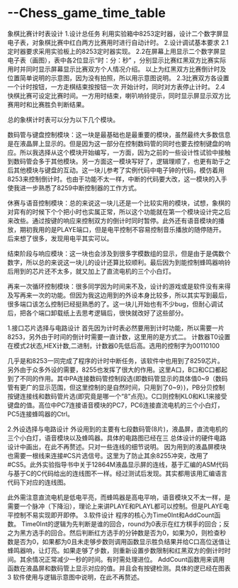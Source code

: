# --Chess_game_time_table
象棋比赛计时表设计
1.设计总任务
利用实验箱中8253定时器，设计二个数字屏显电子表，对象棋比赛中红白两方比赛用时进行自动计时。
2.设计调试基本要求
2.1定时器要求采用实验板上的8253定时器实现。
2.2在屏幕上用显示二个数字屏显电子表（画图），表中各2位显示“时：分：秒” ，分别显示比赛红黑双方比赛实际用时并同时显示屏幕显示比赛双方个人情况介绍。
以上为红黑双方比赛倒计时及位置简单说明的示意图，因为没有拍照，所以用示意图说明。
2.3比赛双方各设置一个计时按钮，一方走棋结束按按钮一次 
开始计时，同时对方表停止计时。
2.4快棋比赛可设定比赛时间。一方用时结束，喇叭响铃提示，同时显示屏显示双方比赛用时和比赛胜负判断结果。


总的象棋计时表可以分为以下几个模块。

数码管与键盘控制模块：这一块是最基础也是最重要的模块，虽然最终大多数信息是在液晶屏上显示的。但是因为这一部分在控制数码管的同时也要去控制键盘的响应。所以我选择从这个模块开始编写，一方面，因为之前的一些设计性试验中接触到数码管会多于其他模块。另一方面这一模块写好了，逻辑理顺了，也更有助于之后其他模块与键盘的互动。这一块儿参考了实例代码中电子钟的代码，模仿着用8253来控制倒计时。也由于功能不太一样，中断的代码要大改，这一模块的入手使我进一步熟悉了8259中断控制器的工作方式。

休赛与语音控制模块：总的来说这一块儿还是一个比较实用的模块，试想，象棋的对弈有的时候下个个把小时也实属正常，所以这个功能就在第一个模块设计完之后来改些。通过按键的响应来控制双方的倒计时同时暂停。此外还有语音模块的播放，期初我用的是PLAYE端口，但是电平控制不容易控制音乐播放的随停随开。后来想了很多，发现用电平其实可以。

结束阶段与响应模块：这一块也会涉及到很多字模数组的显示，但是由于是偶数个数字，所以总的来说这一块儿的设计还算比较顺利。最后因为到能控制蜂鸣器响铃后用到的芯片还不太多，就又加上了直流电机的三个小白灯。

再来一次循环控制模块：很多同学因为时间来不及，设计的游戏或是软件没有来得及写再来一次的功能。但因为我这边用到的外设本身比较多，所以其实写到最后，很多端口该怎么控制已经挺熟悉的了。这一块儿开始也有不少bug，但耐心调试后，把各个端口卸载纸上去思考逻辑后，很快就改好了这些部分。

1.接口芯片选择与电路设计
首先因为计时表必然要用到计时功能，所以需要一片8253，另外由于时间的倒计时需要一直计数，这里用的是方式二。
计数器T0设置在模式2状态,HEX计数,二进制，计数器0先低后高。选用的控制字为00110100

几乎是和8253一同完成了程序的计时中断任务，该软件中也用到了8259芯片。
另外由于众多外设的需要，8255也发挥了很大的作用。这里A口，B口和C口都起到了不同的作用。其中PA连接数码管控制段选(即数码管显示的具体值0~9（数码管有更广的显示范围，但这里控制的是自然时间，只用到了0~9）)，PB分贝控制按键连接线和数码管片选(即究竟是哪一个“8”点亮)。C口则控制KL0和KL1来接受键盘的值。高位中PC7连接语音模块的PC7，PC6连接直流电机的三个小白灯，PC5连接蜂鸣器的Ctrl。

2.外设选择与电路设计
外设用到的主要有七段数码管(8片)，液晶屏，直流电机的三个小白灯，语音模块以及蜂鸣器。具体的电路图已经在三 总体设计的硬件电路设计中画出，在此不再赘述。只对一些连线的细节说明。
因为用到的液晶屏模块也需要一根线来连接#CS片选信号。这里为了防止其余8255冲突，改用了#CS5。此外实验指导书中关于12864M液晶显示屏的连线，基于汇编的ASM代码与基于C的C代码给出的连线图不一样。经过测试后发现。其实都用该用汇编语言代码下对应的连线图。

此外需注意直流电机是低电平亮，而蜂鸣器是高电平响，语音模块又不太一样，是需要一个脉冲（下降沿），理论上来讲PLAYE和PLAYL都可以控制。但是PLAYE电平控制不易实现即开即停。
    3.软件设计
程序的核心为Time0Int和AddCount函数。
Time0Int的逻辑为先判断是谁的回合，round为0表示在红方棋手的回合；反之为黑方选手的回合。然后判断红方选手的分钟数是否为0，如果为0，则检查秒数是否为0，如果都为0且未走够步数则调用函数显示胜负结果并给C口高位送值让蜂鸣器响，让灯亮。如果走够了步数，则重新设置步数限制和红黑双方的倒计时时间。其余情况正常减少一秒的时间。有时需处理进位。
AddCount函数用来调用函数在液晶屏和数码管上显示对应的值。并且会有按键检测。具体的逻已经在图表3 软件使用与逻辑示意图中说明，在此不再赘述。
